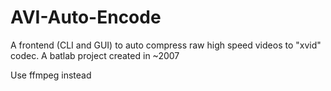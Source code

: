 # AVI-Auto-Encode

A frontend (CLI and GUI) to auto compress raw high speed videos to "xvid" codec.  A batlab project created in ~2007

Use ffmpeg instead
